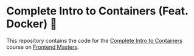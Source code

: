 # Complete Intro to Containers (Feat. Docker) 🐳

This repository contains the code for the [Complete Intro to Containers](https://frontendmasters.com/courses/complete-intro-containers/) course on [Frontend Masters](https://frontendmasters.com/).
